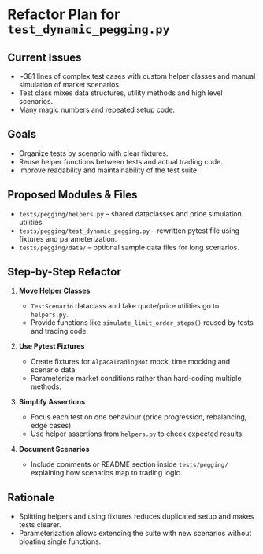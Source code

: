# Refactor Plan for `test_dynamic_pegging.py`

## Current Issues
- ~381 lines of complex test cases with custom helper classes and manual simulation of market scenarios.
- Test class mixes data structures, utility methods and high level scenarios.
- Many magic numbers and repeated setup code.

## Goals
- Organize tests by scenario with clear fixtures.
- Reuse helper functions between tests and actual trading code.
- Improve readability and maintainability of the test suite.

## Proposed Modules & Files
- `tests/pegging/helpers.py` – shared dataclasses and price simulation utilities.
- `tests/pegging/test_dynamic_pegging.py` – rewritten pytest file using fixtures and parameterization.
- `tests/pegging/data/` – optional sample data files for long scenarios.

## Step-by-Step Refactor
1. **Move Helper Classes**
   - `TestScenario` dataclass and fake quote/price utilities go to `helpers.py`.
   - Provide functions like `simulate_limit_order_steps()` reused by tests and trading code.

2. **Use Pytest Fixtures**
   - Create fixtures for `AlpacaTradingBot` mock, time mocking and scenario data.
   - Parameterize market conditions rather than hard-coding multiple methods.

3. **Simplify Assertions**
   - Focus each test on one behaviour (price progression, rebalancing, edge cases).
   - Use helper assertions from `helpers.py` to check expected results.

4. **Document Scenarios**
   - Include comments or README section inside `tests/pegging/` explaining how scenarios map to trading logic.

## Rationale
- Splitting helpers and using fixtures reduces duplicated setup and makes tests clearer.
- Parameterization allows extending the suite with new scenarios without bloating single functions.

